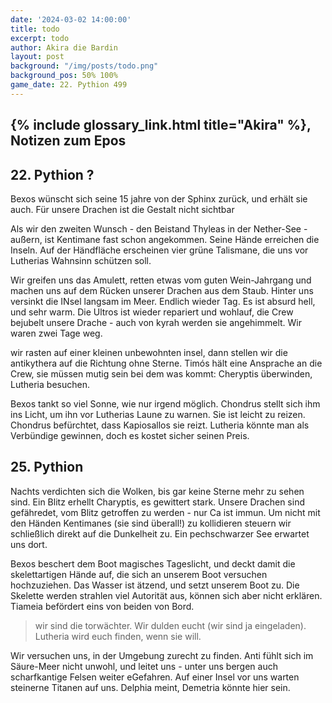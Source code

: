 ```yaml
---
date: '2024-03-02 14:00:00'
title: todo
excerpt: todo
author: Akira die Bardin
layout: post
background: "/img/posts/todo.png"
background_pos: 50% 100%
game_date: 22. Pythion 499
---
```


## {% include glossary_link.html title="Akira" %}, Notizen zum Epos

## 22. Pythion ?

Bexos wünscht sich seine 15 jahre von der Sphinx zurück, und erhält sie auch. Für unsere Drachen ist die Gestalt nicht sichtbar

Als wir den zweiten Wunsch - den Beistand Thyleas in der Nether-See - außern, ist Kentimane fast schon angekommen. Seine Hände erreichen die Inseln. Auf der Händfläche erscheinen vier grüne Talismane, die uns vor Lutherias Wahnsinn schützen soll.

Wir greifen uns das Amulett, retten etwas vom guten Wein-Jahrgang und machen uns auf dem Rücken unserer Drachen aus dem Staub. Hinter uns versinkt die INsel langsam im Meer. Endlich wieder Tag. Es ist absurd hell, und sehr warm. Die Ultros ist wieder repariert und wohlauf, die Crew bejubelt unsere Drache - auch von kyrah werden sie angehimmelt. Wir waren zwei Tage weg.

wir rasten auf einer kleinen unbewohnten insel, dann stellen wir die antikythera auf die Richtung ohne Sterne. Timós hält eine Ansprache an die Crew, sie müssen mutig sein bei dem was kommt: Cheryptis überwinden, Lutheria besuchen.

Bexos tankt so viel Sonne, wie nur irgend möglich. Chondrus stellt sich ihm ins Licht, um ihn vor Lutherias Laune zu warnen. Sie ist leicht zu reizen. Chondrus befürchtet, dass Kapiosallos sie reizt. Lutheria könnte man als Verbündige gewinnen, doch es kostet sicher seinen Preis.


## 25. Pythion

Nachts verdichten sich die Wolken, bis gar keine Sterne mehr zu sehen sind. Ein Blitz erhellt Charyptis, es gewittert stark. Unsere Drachen sind gefähredet, vom Blitz getroffen zu werden - nur Ca ist immun. Um nicht mit den Händen Kentimanes (sie sind überall!) zu kollidieren steuern wir schließlich direkt auf die Dunkelheit zu. Ein pechschwarzer See erwartet uns dort.

Bexos beschert dem Boot magisches Tageslicht, und deckt damit die skelettartigen Hände auf, die sich an unserem Boot versuchen hochzuziehen. Das Wasser ist ätzend, und setzt unserem Boot zu. Die Skelette werden strahlen viel Autorität aus, können sich aber nicht erklären. Tiameia befördert eins von beiden von Bord.

> wir sind die torwächter. Wir dulden eucht (wir sind ja eingeladen). Lutheria wird euch finden, wenn sie will.

Wir versuchen uns, in der Umgebung zurecht zu finden. Anti fühlt sich im Säure-Meer nicht unwohl, und leitet uns - unter uns bergen auch scharfkantige Felsen weiter eGefahren. Auf einer Insel vor uns warten steinerne Titanen auf uns. Delphia meint, Demetria könnte hier sein. 

